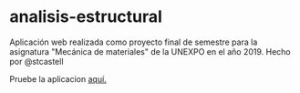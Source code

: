 # analisis-estructural
Aplicación web realizada como proyecto final de semestre para la asignatura "Mecánica de materiales" de la UNEXPO en el año 2019. Hecho por @stcastell

Pruebe la aplicacion <a href="https://analisis-estructural.vercel.app/">aquí.</a>
